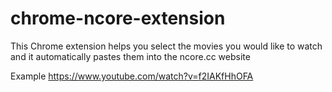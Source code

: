 # chrome-ncore-extension
This Chrome extension helps you select the movies you would like to watch and it automatically pastes them into the ncore.cc website

Example
https://www.youtube.com/watch?v=f2IAKfHhOFA
